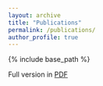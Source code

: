 ```yaml
---
layout: archive
title: "Publications"
permalink: /publications/
author_profile: true
---
```


{% include base_path %}

Full version in [PDF](http://haogao.github.io/files/CV_HG_updated_2020.pdf)
